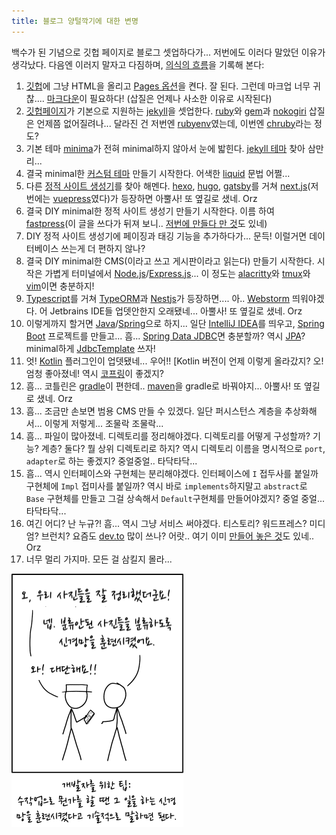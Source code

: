 ```yaml
---
title: 블로그 양털깍기에 대한 변명
---
```


백수가 된 기념으로 깃헙 페이지로 블로그 셋업하다가...
저번에도 이러다 말았던 이유가 생각났다.
다음엔 이러지 말자고 다짐하며, [의식의 흐름](https://ko.wikipedia.org/wiki/%EC%9D%98%EC%8B%9D%EC%9D%98_%ED%9D%90%EB%A6%84)을 기록해 본다:

1. [깃헙](https://github.com/)에 그냥 HTML을 올리고 [Pages 옵션](https://docs.github.com/en/pages/getting-started-with-github-pages/configuring-a-publishing-source-for-your-github-pages-site)을 켠다. 잘 된다. 그런데 마크업 너무 귀찮.... [마크다운](https://daringfireball.net/projects/markdown/)이 필요하다! (삽질은 언제나 사소한 이유로 시작된다)
1. [깃헙페이지](https://pages.github.com/)가 기본으로 지원하는 [jekyll](https://jekyllrb.com/)을 셋업한다. [ruby](https://www.ruby-lang.org/)와 [gem](https://guides.rubygems.org/)과 [nokogiri](https://nokogiri.org/) 삽질은 언제쯤 없어질려나... 달라진 건 저번엔 [rubyenv](https://github.com/rbenv/rbenv)였는데, 이번엔 [chruby](https://github.com/postmodern/chruby)라는 정도?
1. 기본 테마 [minima](https://github.com/jekyll/minima)가 전혀 minimal하지 않아서 눈에 밟힌다. [jekyll 테마](https://jamstackthemes.dev/ssg/jekyll/) 찾아 삼만리...
1. 결국 minimal한 [커스텀 테마](https://jekyllrb.com/docs/themes/) 만들기 시작한다. 어색한 [liquid](https://shopify.github.io/liquid/) 문법 어쩔...
1. 다른 [정적 사이트 생성기](https://jamstack.org/generators/)를 찾아 해멘다. [hexo](https://hexo.io/), [hugo](https://gohugo.io/), [gatsby](https://www.gatsbyjs.com/)를 거쳐 [next.js](https://nextjs.org/)(저번에는 [vuepress](https://vuepress.vuejs.org/)였다)가 등장하면 아뿔사! 또 옆길로 샜네. Orz
1. 결국 DIY minimal한 정적 사이트 생성기 만들기 시작한다. 이름 하여 [fastpress](https://github.com/iolo/fastpress)(이 글을 쓰다가 뒤져 보니.. [저번에 만들다 만 것](https://github.com/iolo/sapsalgae)도 있네)
1. DIY 정적 사이트 생성기에 페이징과 태깅 기능을 추가하다가... 문득! 이럴거면 데이터베이스 쓰는게 더 편하지 않나?
1. 결국 DIY minimal한 CMS(이라고 쓰고 게시판이라고 읽는다) 만들기 시작한다. 시작은 가볍게 터미널에서 [Node.js](https://nodejs.org/)/[Express.js](https://expressjs.com)... 이 정도는 [alacritty](https://alacritty.org/)와 [tmux](https://github.com/tmux/tmux)와 [vim](https://www.vim.org/)이면 충분하지!
1. [Typescript](https://www.typescriptlang.org/)를 거쳐 [TypeORM](https://typeorm.io/)과 [Nestjs](https://nestjs.com/)가 등장하면.... 아.. [Webstorm](https://www.jetbrains.com/webstorm/) 띄워야겠다. 어 Jetbrains IDE들 업뎃안한지 오래됐네... 아뿔사! 또 옆길로 샜네. Orz
1. 이렇게까지 할거면 [Java](https://www.java.com/)/[Spring](https://spring.io/)으로 하지...  일단 [IntelliJ IDEA](https://www.jetbrains.com/idea/)를 띄우고, [Spring Boot](https://start.spring.io/) 프로젝트를 만들고... 흠... [Spring Data JDBC](https://spring.io/projects/spring-data-jdbc)면 충분할까? 역시 [JPA](https://spring.io/projects/spring-data-jpa)? minimal하게 [JdbcTemplate](https://spring.io/guides/gs/relational-data-access/) 쓰자!
1. 엇! [Kotlin](https://kotlinlang.org/) 플러그인이 업뎃됐네... 우어!! [Kotlin 버전이 언제 이렇게 올라갔지? 오! 엄청 좋아졌네! 역시 [코프링](https://kotlinlang.org/docs/jvm-get-started-spring-boot.html)이 좋겠지?
1. 흠... 코틀린은 [gradle](https://gradle.org/)이 편한데.. [maven](https://maven.apache.org/)을 gradle로 바꿔야지... 아뿔사! 또 옆길로 샜네. Orz
1. 흠... 조금만 손보면 범용 CMS 만들 수 있겠다. 일단 퍼시스턴스 계층을 추상화해서... 이렇게 저렇게... 조물락 조물락...
1. 흠... 파일이 많아졌네. 디렉토리를 정리해야겠다. 디렉토리를 어떻게 구성할까? 기능? 계층? 둘다? 뭘 상위 디렉토리로 하지? 역시 디렉토리 이름을 명시적으로 `port`, `adapter`로 하는 좋겠지? 중얼중얼.. 타닥타닥...
1. 흠... 역시 인터페이스와 구현체는 분리해야겠다. 인터페이스에 `I` 접두사를 붙일까 구현체에 `Impl` 접미사를 붙일까? 역시 바로 `implements`하지말고 `abstract`로 `Base` 구현체를 만들고 그걸 상속해서 `Default`구현체를 만들어야겠지? 중얼 중얼... 타닥타닥...
1. 여긴 어디? 난 누규?! 흠... 역시 그냥 서비스 써야겠다. 티스토리? 워드프레스? 미디엄? 브런치? 요즘도 [dev.to](https://dev.io/) 많이 쓰나? 어랏.. 여기 이미 [만들어 놓은 것](https://dev.to/iolo)도 있네.. Orz
1. 너무 멀리 가지마. 모든 걸 삼킬지 몰라...

[![신경망을 훈련시켰어요](/files/trained_a_neural_net.png)](https://xkcd.com/2173/)

